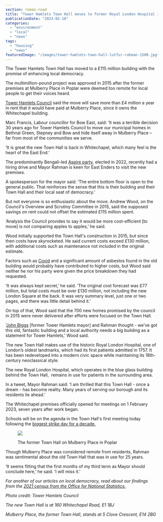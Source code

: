 ```yaml
---
section: roman-road
title: "Tower Hamlets Town Hall moves to former Royal London Hospital in Whitechapel seven years after works began"
publicationDate: "2023-02-10"
categories: 
  - "environment"
  - "local"
  - "news"
tags: 
  - "housing"
  - "news"
featuredImage: "/images/tower-hamlets-town-hall-lutfur-rahman-1500.jpg"
---
```


The Tower Hamlets Town Hall has moved to a £115 million building with the promise of enhancing local democracy.

The multimillion-pound project was approved in 2015 after the former premises at Mulberry Place in Poplar were deemed too remote for local people to get their voices heard.

[Tower Hamlets Council](https://romanroadlondon.com/tower-hamlets-council-launches-mayor-university-bursary-award/) said the move will save more than £4 million a year in rent that it would have paid at Mulberry Place, since it owns the Whitechapel building.

Marc Francis, Labour councillor for Bow East, said: ‘It was a terrible decision 30 years ago for Tower Hamlets Council to move our municipal homes in Bethnal Green, Stepney and Bow and hide itself away in Mulberry Place – far from most of the communities we serve.

‘It is great the new Town Hall is back in Whitechapel, which many feel is the heart of the East End.’

The predominantly Bengali-led [Aspire party](https://romanroadlondon.com/tower-hamlets-aspire-party-majority-win/)_,_ elected in 2022, recently had a hiring drive and Mayor Rahman is keen for East Enders to visit the new premises.

A spokesperson for the mayor said: ‘The entire bottom floor is open to the general public. That reinforces the sense that this is their building and their Town Hall and their local seat of democracy.’

But not everyone is so enthusiastic about the move. Andrew Wood, on the Council's Overview and Scrutiny Committee in 2015, said the supposed savings on rent could not offset the estimated £115 million spent.

‘Analysis the Council provides to say it would be more cost-efficient \[to move\] is not comparing apples to apples,’ he said.

Wood initially supported the Town Hall's construction in 2015, but since then costs have skyrocketed. He said current costs exceed £130 million, with additional costs such as maintenance not included in the original estimate.

Factors such as [Covid](https://romanroadlondon.com/high-street-coronavirus-impact/) and a significant amount of asbestos found in the old building would probably have contributed to higher costs, but Wood said neither he nor his party were given the price breakdown they had requested.

‘It was always kept secret,’ he said. ‘The original cost forecast was £77 million, but total costs must be over £130 million, not including the new London Square at the back. It was very summary level, just one or two pages, and there was little detail behind it.’

On top of that, Wood said that the 700 new homes promised by the council in 2015 were never delivered after efforts were focused on the Town Hall.

'[John Biggs](https://romanroadlondon.com/former-mayor-john-biggs-suspended-twitter-tower-hamlets-labour/) \[former Tower Hamlets mayor\] and Rahman thought - we've got this old, fantastic building and a local authority needs a big building as a statement for Tower Hamlets,' Wood said.

The new Town Hall makes use of the historic Royal London Hospital, one of London’s oldest landmarks, which had its first patients admitted in 1757. It has been redeveloped into a modern civic space while maintaining its 18th-century neoclassical style.

The new Royal London Hospital, which operates in the blue glass building behind the Town Hall,  remains in use for patients in the surrounding area.

In a tweet, Mayor Rahman said: ‘I am thrilled that this Town Hall - once a dream - has become reality. Many years of serving our borough and its residents lie ahead.’

The Whitechapel premises officially opened for meetings on 1 February 2023, seven years after work began. 

Schools will be on the agenda in the Town Hall's first meeting today following the [biggest strike day for a decade.](https://romanroadlondon.com/east-end-teachers-winter-strikes-mile-end-bethnal-green/)

<figure>

![](/images/tower-hamlets-town-hall-mulberry-place-poplar-1500-1024x683.jpg)

<figcaption>

The former Town Hall on Mulberry Place in Poplar

</figcaption>

</figure>

Though Mulberry Place was considered remote from residents, Rahman was sentimental about the old Town Hall that was in use for 25 years.

‘It seems fitting that the first months of my third term as Mayor should conclude here,’ he said. ‘I will miss it.’

_For another of our articles on local democracy, read about our findings from the_ [_2021 census from the Office for National Statistics._](https://romanroadlondon.com/census-2021-tower-hamlets-language-figures/)

_Photo credit: Tower Hamlets Council_

_The new Town Hall is at 160 Whitechapel Road, E1 1BJ_

_Mulberry Place, the former Town Hall_, _stands at 5 Clove Crescent, E14 2BG_


